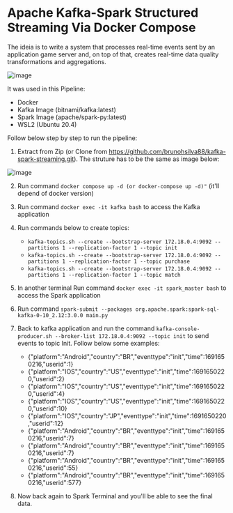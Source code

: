 # Apache Kafka-Spark Structured Streaming Via Docker Compose

The ideia is to write a system that processes real-time events sent by an application game server and,  on top of that, creates real-time data quality transformations and aggregations.

  ![image](https://github.com/brunohsilva88/kafka-spark-streaming/assets/91852282/2c923cb2-2f86-43f0-843b-be3dcf33419a)

It was used in this Pipeline:
 - Docker
 - Kafka Image (bitnami/kafka:latest)
 - Spark Image (apache/spark-py:latest)
 - WSL2 (Ubuntu 20.4)
 
Follow below step by step to run the pipeline:

1. Extract from Zip (or Clone from https://github.com/brunohsilva88/kafka-spark-streaming.git). The struture has to be the same as image below:

  ![image](https://github.com/brunohsilva88/kafka-spark-streaming/assets/91852282/717e0f17-fe6f-4745-b369-1fd2884a6dd4)

2. Run command `docker compose up -d (or docker-compose up -d)"` (it'll depend of docker version)

3. Run command `docker exec -it kafka bash` to access the Kafka application

4. Run commands below to create topics:
    - `kafka-topics.sh --create --bootstrap-server 172.18.0.4:9092 --partitions 1 --replication-factor 1 --topic init`
    - `kafka-topics.sh --create --bootstrap-server 172.18.0.4:9092 --partitions 1 --replication-factor 1 --topic purchase`
    - `kafka-topics.sh --create --bootstrap-server 172.18.0.4:9092 --partitions 1 --replication-factor 1 --topic match`
  
5. In another terminal Run command `docker exec -it spark_master bash` to access the Spark application

6. Run command `spark-submit --packages org.apache.spark:spark-sql-kafka-0-10_2.12:3.0.0 main.py`

7. Back to kafka application and run the command `kafka-console-producer.sh --broker-list 172.18.0.4:9092 --topic init` to send events to topic Init. Follow below some examples:
   - {"platform":"Android","country":"BR","eventtype":"init","time":1691650216,"userid":1}
   - {"platform":"IOS","country":"US","eventtype":"init","time":1691650220,"userid":2}
   - {"platform":"IOS","country":"US","eventtype":"init","time":1691650220,"userid":4}
   - {"platform":"IOS","country":"US","eventtype":"init","time":1691650220,"userid":10}
   - {"platform":"IOS","country":"JP","eventtype":"init","time":1691650220,"userid":12}
   - {"platform":"Android","country":"BR","eventtype":"init","time":1691650216,"userid":7}
   - {"platform":"Android","country":"BR","eventtype":"init","time":1691650216,"userid":7}
   - {"platform":"Android","country":"BR","eventtype":"init","time":1691650216,"userid":55}
   - {"platform":"Android","country":"BR","eventtype":"init","time":1691650216,"userid":577}
  
8. Now back again to Spark Terminal and you'll be able to see the final data.
